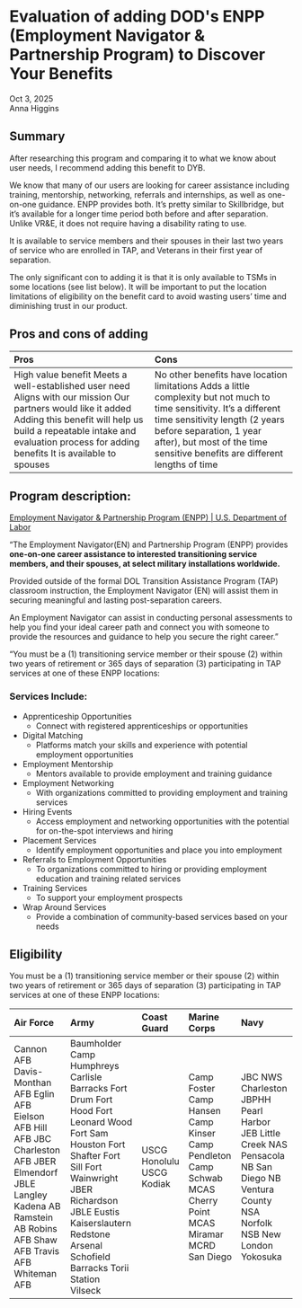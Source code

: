 # Evaluation of adding DOD's ENPP (Employment Navigator & Partnership Program) to Discover Your Benefits

Oct 3, 2025  
Anna Higgins

## Summary

After researching this program and comparing it to what we know about user needs, I recommend adding this benefit to DYB. 

We know that many of our users are looking for career assistance including training, mentorship, networking, referrals and internships, as well as one-on-one guidance. ENPP provides both. It’s pretty similar to Skillbridge, but it’s available for a longer time period both before and after separation. Unlike VR\&E, it does not require having a disability rating to use. 

It is available to service members and their spouses in their last two years of service who are enrolled in TAP, and Veterans in their first year of separation.

The only significant con to adding it is that it is only available to TSMs in some locations (see list below). It will be important to put the location limitations of eligibility on the benefit card to avoid wasting users’ time and diminishing trust in our product.

## Pros and cons of adding

| Pros | Cons |
| :---- | :---- |
| High value benefit Meets a well-established user need Aligns with our mission Our partners would like it added Adding this benefit will help us build a repeatable intake and evaluation process for adding benefits It is available to spouses  | No other benefits have location limitations Adds a little complexity but not much to time sensitivity. It’s a different time sensitivity length (2 years before separation, 1 year after), but most of the time sensitive benefits are different lengths of time |

## Program description:

[Employment Navigator & Partnership Program (ENPP) | U.S. Department of Labor](https://www.dol.gov/agencies/vets/programs/tap/employment-navigator-partnership)

“The Employment Navigator(EN) and Partnership Program (ENPP) provides **one-on-one career assistance to interested transitioning service members, and their spouses, at select military installations worldwide.**

Provided outside of the formal DOL Transition Assistance Program (TAP) classroom instruction, the Employment Navigator (EN) will assist them in securing meaningful and lasting post-separation careers.

An Employment Navigator can assist in conducting personal assessments to help you find your ideal career path and connect you with someone to provide the resources and guidance to help you secure the right career.”

“You must be a (1) transitioning service member or their spouse (2) within two years of retirement or 365 days of separation (3) participating in TAP services at one of these ENPP locations:

### Services Include:

* Apprenticeship Opportunities  
  * Connect with registered apprenticeships or opportunities  
* Digital Matching  
  * Platforms match your skills and experience with potential employment opportunities  
* Employment Mentorship  
  * Mentors available to provide employment and training guidance  
* Employment Networking  
  * With organizations committed to providing employment and training services  
* Hiring Events  
  * Access employment and networking opportunities with the potential for on-the-spot interviews and hiring  
* Placement Services  
  * Identify employment opportunities and place you into employment  
* Referrals to Employment Opportunities  
  * To organizations committed to hiring or providing employment education and training related services  
* Training Services  
  * To support your employment prospects  
* Wrap Around Services  
  * Provide a combination of community-based services based on your needs

## Eligibility

You must be a (1) transitioning service member or their spouse (2) within two years of retirement or 365 days of separation (3) participating in TAP services at one of these ENPP locations:

| Air Force | Army | Coast Guard | Marine Corps | Navy |
| :---- | :---- | :---- | :---- | :---- |
| Cannon AFB  Davis-Monthan AFB Eglin AFB Eielson AFB Hill AFB JBC Charleston AFB  JBER Elmendorf  JBLE Langley  Kadena AB  Ramstein AB  Robins AFB Shaw AFB  Travis AFB Whiteman AFB | Baumholder  Camp Humphreys Carlisle Barracks Fort Drum  Fort Hood Fort Leonard Wood  Fort Sam Houston Fort Shafter  Fort Sill  Fort Wainwright  JBER Richardson  JBLE Eustis  Kaiserslautern  Redstone Arsenal Schofield Barracks  Torii Station  Vilseck | USCG Honolulu USCG Kodiak | Camp Foster Camp Hansen Camp Kinser Camp Pendleton Camp Schwab MCAS Cherry Point MCAS Miramar MCRD San Diego | JBC NWS Charleston  JBPHH Pearl Harbor  JEB Little Creek  NAS Pensacola  NB San Diego  NB Ventura County  NSA Norfolk  NSB New London Yokosuka |


